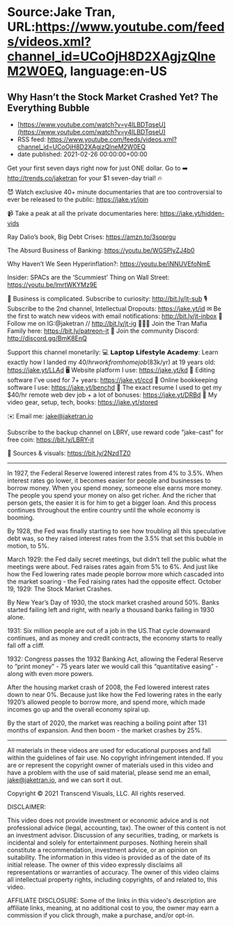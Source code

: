 # Source:Jake Tran, URL:https://www.youtube.com/feeds/videos.xml?channel_id=UCoOjH8D2XAgjzQlneM2W0EQ, language:en-US

## Why Hasn’t the Stock Market Crashed Yet? The Everything Bubble
 - [https://www.youtube.com/watch?v=y4ILBDTqseU](https://www.youtube.com/watch?v=y4ILBDTqseU)
 - RSS feed: https://www.youtube.com/feeds/videos.xml?channel_id=UCoOjH8D2XAgjzQlneM2W0EQ
 - date published: 2021-02-26 00:00:00+00:00

Get your first seven days right now for just ONE dollar. Go to ➡️ http://trends.co/jaketran for your $1 seven-day trial! 🔥

😈 Watch exclusive 40+ minute documentaries that are too controversial to ever be released to the public: https://jake.yt/join 

📹 Take a peak at all the private documentaries here: https://jake.yt/hidden-vids

Ray Dalio’s book, Big Debt Crises: https://amzn.to/3soprgu 

The Absurd Business of Banking: https://youtu.be/WGSPlyZJ4b0 

Why Haven’t We Seen Hyperinflation?: https://youtu.be/iNNUVEfoNmE 

Insider: SPACs are the ‘Scummiest’ Thing on Wall Street: https://youtu.be/lmrtWKYMz9E 

🎥 Business is complicated. Subscribe to curiosity: http://bit.ly/jt-sub
🎙️ Subscribe to the 2nd channel, Intellectual Dropouts: https://jake.yt/id
✉ Be the first to watch new videos with email notifications: http://bit.ly/jt-inbox
📸 Follow me on IG:@jaketran // http://bit.ly/jt-ig
👨👦👦 Join the Tran Mafia Family here: https://bit.ly/patreon-jt
💬 Join the community Discord: http://discord.gg/BmK8EnQ

Support this channel monetarily:
💻 𝗟𝗮𝗽𝘁𝗼𝗽 𝗟𝗶𝗳𝗲𝘀𝘁𝘆𝗹𝗲 𝗔𝗰𝗮𝗱𝗲𝗺𝘆: Learn exactly how I landed my $40/hr work from home job ($83k/yr) at 19 years old: https://jake.yt/LLAd
🖥️ Website platform I use: https://jake.yt/kd
💽 Editing software I've used for 7+ years: https://jake.yt/ccd
📒 Online bookkeeping software I use: https://jake.yt/benchd 
📜 The exact resume I used to get my $40/hr remote web dev job + a lot of bonuses: https://jake.yt/DRBd
🎥 My video gear, setup, tech, books: https://jake.yt/stored

✉️ Email me: jake@jaketran.io

Subscribe to the backup channel on LBRY, use reward code "jake-cast" for free coin: https://bit.ly/LBRY-jt

📰 Sources & visuals: https://bit.ly/2NzdTZ0

-----------------------
In 1927, the Federal Reserve lowered interest rates from 4% to 3.5%. When interest rates go lower, it becomes easier for people and businesses to borrow money. When you spend money, someone else earns more money. The people you spend your money on also get richer. And the richer that person gets, the easier it is for him to get a bigger loan. And this process continues throughout the entire country until the whole economy is booming.

By 1928, the Fed was finally starting to see how troubling all this speculative debt was, so they raised interest rates from the 3.5% that set this bubble in motion, to 5%.

March 1929: the Fed daily secret meetings, but didn’t tell the public what the meetings were about. Fed raises rates again from 5% to 6%. And just like how the Fed lowering rates made people borrow more which cascaded into the market soaring - the Fed raising rates had the opposite effect. October 19, 1929: The Stock Market Crashes.

By New Year’s Day of 1930, the stock market crashed around 50%. Banks started failing left and right, with nearly a thousand banks failing in 1930 alone.

1931: Six million people are out of a job in the US.That cycle downward continues, and as money and credit contracts, the economy starts to really fall off a cliff.

1932: Congress passes the 1932 Banking Act, allowing the Federal Reserve to “print money” - 75 years later we would call this “quantitative easing” - along with even more powers.

After the housing market crash of 2008, the Fed lowered interest rates down to near 0%. Because just like how the Fed lowering rates in the early 1920’s allowed people to borrow more, and spend more, which made incomes go up and the overall economy spiral up. 

By the start of 2020, the market was reaching a boiling point after 131 months of expansion. And then boom - the market crashes by 25%.

-----------------------

All materials in these videos are used for educational purposes and fall within the guidelines of fair use. No copyright infringement intended. If you are or represent the copyright owner of materials used in this video and have a problem with the use of said material, please send me an email, jake@jaketran.io, and we can sort it out.

Copyright © 2021 Transcend Visuals, LLC. All rights reserved.

DISCLAIMER:

This video does not provide investment or economic advice and is not professional advice (legal, accounting, tax).  The owner of this content is not an investment advisor.  Discussion of any securities, trading, or markets is incidental and solely for entertainment purposes.  Nothing herein shall constitute a recommendation, investment advice, or an opinion on suitability.  The information in this video is provided as of the date of its initial release.  The owner of this video expressly disclaims all representations or warranties of accuracy.  The owner of this video claims all intellectual property rights, including copyrights, of and related to, this video.

AFFILIATE DISCLOSURE: Some of the links in this video's description are affiliate links, meaning, at no additional cost to you, the owner may earn a commission if you click through, make a purchase, and/or opt-in.

